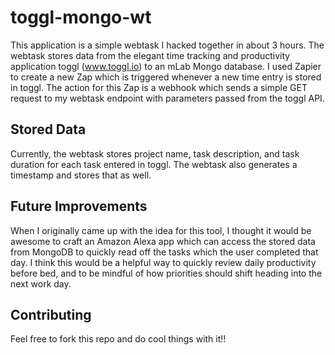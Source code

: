 # toggl-mongo-wt

This application is a simple webtask I hacked together in about 3 hours.  The webtask stores data from the elegant time tracking and productivity application toggl (www.toggl.io) to an mLab Mongo database.  I used Zapier to create a new Zap which is triggered whenever a new time entry is stored in toggl.  The action for this Zap is a webhook which sends a simple GET request to my webtask endpoint with parameters passed from the toggl API.

## Stored Data

Currently, the webtask stores project name, task description, and task duration for each task entered in toggl.  The webtask also generates a timestamp and stores that as well.

## Future Improvements

When I originally came up with the idea for this tool, I thought it would be awesome to craft an Amazon Alexa app which can access the stored data from MongoDB to quickly read off the tasks which the user completed that day.  I think this would be a helpful way to quickly review daily productivity before bed, and to be mindful of how priorities should shift heading into the next work day.

## Contributing

Feel free to fork this repo and do cool things with it!!



